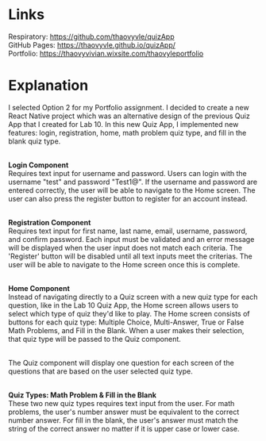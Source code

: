 # Links 
Respiratory: https://github.com/thaovyvle/quizApp
<br />GitHub Pages: https://thaovyvle.github.io/quizApp/
<br />Portfolio: https://thaovyvivian.wixsite.com/thaovyleportfolio

# Explanation

I selected Option 2 for my Portfolio assignment. I decided to create a new React Native project which was an alternative design of the previous Quiz App that I created for Lab 10. In this new Quiz App, I implemented new features: login, registration, home, math problem quiz type, and fill in the blank quiz type. 


<br />**Login Component**
<br />Requires text input for username and password. Users can login with the username "test" and password "Test1@". If the username and password are entered correctly, the user will be able to navigate to the Home screen. The user can also press the register button to register for an account instead. 


<br />**Registration Component**
<br />Requires text input for first name, last name, email, username, password, and confirm password. Each input must be validated and an error message will be displayed when the user input does not match each criteria. The 'Register' button will be disabled until all text inputs meet the criterias. The user will be able to navigate to the Home screen once this is complete. 


<br />**Home Component**
<br />Instead of navigating directly to a Quiz screen with a new quiz type for each question, like in the Lab 10 Quiz App, the Home screen allows users to select which type of quiz they'd like to play. The Home screen consists of buttons for each quiz type: Multiple Choice, Multi-Answer, True or False Math Problems, and Fill in the Blank. When a user makes their selection, that quiz type will be passed to the Quiz component. 

<br />The Quiz component will display one question for each screen of the questions that are based on the user selected quiz type. 


<br />**Quiz Types: Math Problem & Fill in the Blank**
<br />These two new quiz types requires text input from the user. For math problems, the user's number answer must be equivalent to the correct number answer. For fill in the blank, the user's answer must match the string of the correct answer no matter if it is upper case or lower case. 

